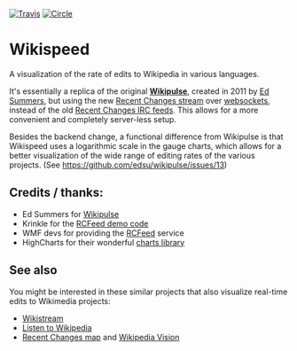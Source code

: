 [![Travis](https://img.shields.io/travis/waldyrious/wikispeed/gh-pages.svg)](https://travis-ci.org/waldyrious/wikispeed)
[![Circle](https://img.shields.io/circleci/project/waldyrious/wikispeed/gh-pages.svg)](https://circleci.com/gh/waldyrious/wikispeed)

# Wikispeed
A visualization of the rate of edits to Wikipedia in various languages.

It's essentially a replica of the original **[Wikipulse](http://wikipulse.herokuapp.com)**,
created in 2011 by [Ed Summers](http://mith.umd.edu/people/person/ed-summers/),
but using the new [Recent Changes stream](https://www.mediawiki.org/wiki/API:Recent_changes_stream)
over [websockets](https://en.wikipedia.org/wiki/WebSocket), instead of the old
[Recent Changes IRC feeds](https://meta.wikimedia.org/wiki/IRC/Channels#Recent_changes).
This allows for a more convenient and completely server-less setup.

Besides the backend change, a functional difference from Wikipulse
is that Wikispeed uses a logarithmic scale in the gauge charts,
which allows for a better visualization of the wide range of editing rates
of the various projects. (See https://github.com/edsu/wikipulse/issues/13)

## Credits / thanks:
- Ed Summers for [Wikipulse](http://wikipulse.herokuapp.com/)
- Krinkle for the [RCFeed demo code](http://codepen.io/Krinkle/pen/laucI/)
- WMF devs for providing the [RCFeed](https://www.mediawiki.org/wiki/API:Recent_changes_stream) service
- HighCharts for their wonderful [charts library](http://www.highcharts.com/)

## See also
You might be interested in these similar projects
that also visualize real-time edits to Wikimedia projects:

- [Wikistream](http://wikistream.wmflabs.org/)
- [Listen to Wikipedia](http://listen.hatnote.com/)
- [Recent Changes map](http://rcmap.hatnote.com/) and [Wikipedia Vision](http://www.lkozma.net/wpv/)
